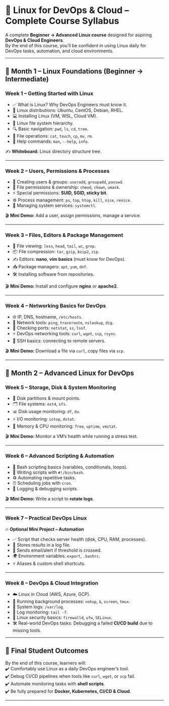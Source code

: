 # 🐧 Linux for DevOps & Cloud – Complete Course Syllabus  

A complete **Beginner → Advanced Linux course** designed for aspiring **DevOps & Cloud Engineers**.  
By the end of this course, you’ll be confident in using Linux daily for DevOps tasks, automation, and cloud environments.  

---

## 📅 Month 1 – Linux Foundations (Beginner → Intermediate)  

### **Week 1 – Getting Started with Linux**  
- ✅ What is Linux? Why DevOps Engineers must know it.  
- 🐧 Linux distributions: Ubuntu, CentOS, Debian, RHEL.  
- 💻 Installing Linux (VM, WSL, Cloud VM).  
- 📂 Linux file system hierarchy.  
- 🔍 Basic navigation: `pwd`, `ls`, `cd`, `tree`.  
- 📄 File operations: `cat`, `touch`, `cp`, `mv`, `rm`.  
- 📖 Help commands: `man`, `--help`, `info`.  

✍️ **Whiteboard:** Linux directory structure tree.  

---

### **Week 2 – Users, Permissions & Processes**  
- 👤 Creating users & groups: `useradd`, `groupadd`, `passwd`.  
- 🔑 File permissions & ownership: `chmod`, `chown`, `umask`.  
- ⚡ Special permissions: **SUID, SGID, sticky bit**.  
- ⚙️ Process management: `ps`, `top`, `htop`, `kill`, `nice`, `renice`.  
- 🔄 Managing system services: `systemctl`.  

🎬 **Mini Demo:** Add a user, assign permissions, manage a service.  

---

### **Week 3 – Files, Editors & Package Management**  
- 📄 File viewing: `less`, `head`, `tail`, `wc`, `grep`.  
- 📦 File compression: `tar`, `gzip`, `bzip2`, `zip`.  
- ✍️ Editors: **nano**, **vim basics** (must know for DevOps).  
- 📥 Package managers: `apt`, `yum`, `dnf`.  
- 🛠️ Installing software from repositories.  

🎬 **Mini Demo:** Install and configure **nginx** or **apache2**.  

---

### **Week 4 – Networking Basics for DevOps**  
- 🌐 IP, DNS, hostname, `/etc/hosts`.  
- 🔎 Network tools: `ping`, `traceroute`, `nslookup`, `dig`.  
- 📡 Checking ports: `netstat`, `ss`, `lsof`.  
- ⚡ DevOps networking tools: `curl`, `wget`, `scp`, `rsync`.  
- 🔐 SSH basics: connecting to remote servers.  

🎬 **Mini Demo:** Download a file via `curl`, copy files via `scp`.  

---

## 📅 Month 2 – Advanced Linux for DevOps  

### **Week 5 – Storage, Disk & System Monitoring**  
- 💽 Disk partitions & mount points.  
- 🗂️ File systems: `ext4`, `xfs`.  
- 📊 Disk usage monitoring: `df`, `du`.  
- ⚡ I/O monitoring: `iotop`, `dstat`.  
- 🧠 Memory & CPU monitoring: `free`, `uptime`, `vmstat`.  

🎬 **Mini Demo:** Monitor a VM’s health while running a stress test.  

---

### **Week 6 – Advanced Scripting & Automation**  
- 📝 Bash scripting basics (variables, conditionals, loops).  
- 🔨 Writing scripts with `#!/bin/bash`.  
- ♻️ Automating repetitive tasks.  
- ⏰ Scheduling jobs with `cron`.  
- 🐞 Logging & debugging scripts.  

🎬 **Mini Demo:** Write a script to **rotate logs**.  

---

### **Week 7 – Practical DevOps Linux**  
🔥 **Optional Mini Project – Automation**  
- ✅ Script that checks server health (disk, CPU, RAM, processes).  
- 📂 Stores results in a log file.  
- 📧 Sends email/alert if threshold is crossed.  
- 🌍 Environment variables: `export`, `.bashrc`.  
- ⚡ Aliases & custom shell shortcuts.  

---

### **Week 8 – DevOps & Cloud Integration**  
- ☁️ Linux in Cloud (AWS, Azure, GCP).  
- 🔄 Running background processes: `nohup`, `&`, `screen`, `tmux`.  
- 📜 System logs: `/var/log`.  
- 👀 Log monitoring: `tail -f`.  
- 🔐 Linux security basics: `firewalld`, `ufw`, `SELinux`.  
- 🛠️ Real-world DevOps tasks: Debugging a failed **CI/CD build** due to missing tools.  

---

## 🎯 Final Student Outcomes  
By the end of this course, learners will:  
✔️ Comfortably use Linux as a daily DevOps engineer’s tool.  
✔️ Debug CI/CD pipelines when tools like `curl`, `wget`, or `scp` fail.  
✔️ Automate monitoring tasks with **shell scripts**.  
✔️ Be fully prepared for **Docker, Kubernetes, CI/CD & Cloud**.  

---
